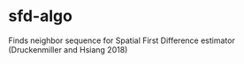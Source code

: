 # sfd-algo
Finds neighbor sequence for Spatial First Difference estimator (Druckenmiller and Hsiang 2018)
